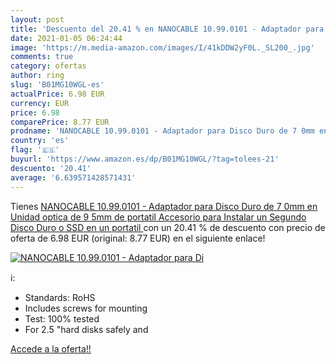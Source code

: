 ```yaml
---
layout: post
title: 'Descuento del 20.41 % en NANOCABLE 10.99.0101 - Adaptador para Di'
date: 2021-01-05 06:24:44
image: 'https://m.media-amazon.com/images/I/41kDDW2yF0L._SL200_.jpg'
comments: true
category: ofertas
author: ring
slug: 'B01MG10WGL-es'
actualPrice: 6.98 EUR
currency: EUR
price: 6.98
comparePrice: 8.77 EUR
prodname: 'NANOCABLE 10.99.0101 - Adaptador para Disco Duro de 7 0mm en Unidad optica de 9 5mm de portatil  Accesorio para Instalar un Segundo Disco Duro o SSD en un portatil '
country: 'es'
flag: '🇪🇸'
buyurl: 'https://www.amazon.es/dp/B01MG10WGL/?tag=tolees-21'
descuento: '20.41'
average: '6.639571428571431'
---
```


Tienes [NANOCABLE 10.99.0101 - Adaptador para Disco Duro de 7 0mm en Unidad optica de 9 5mm de portatil  Accesorio para Instalar un Segundo Disco Duro o SSD en un portatil ](https://www.amazon.es/dp/B01MG10WGL/?tag=tolees-21) con un 20.41 % de descuento con precio de oferta de 6.98 EUR (original: 8.77 EUR) en el siguiente enlace!

[![NANOCABLE 10.99.0101 - Adaptador para Di](https://m.media-amazon.com/images/I/41kDDW2yF0L._SL200_.jpg)](https://www.amazon.es/dp/B01MG10WGL/?tag=tolees-21)

ℹ️:

- Standards: RoHS
- Includes screws for mounting
- Test: 100% tested
- For 2.5 "hard disks safely and

[Accede a la oferta!!](https://www.amazon.es/dp/B01MG10WGL/?tag=tolees-21)
